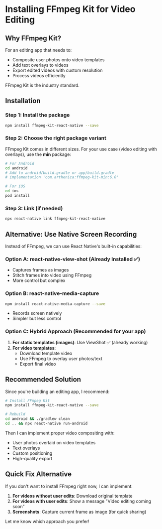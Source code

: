 # Installing FFmpeg Kit for Video Editing

## Why FFmpeg Kit?
For an editing app that needs to:
- Composite user photos onto video templates
- Add text overlays to videos
- Export edited videos with custom resolution
- Process videos efficiently

FFmpeg Kit is the industry standard.

## Installation

### Step 1: Install the package
```bash
npm install ffmpeg-kit-react-native --save
```

### Step 2: Choose the right package variant
FFmpeg Kit comes in different sizes. For your use case (video editing with overlays), use the **min** package:

```bash
# For Android
cd android
# Add to android/build.gradle or app/build.gradle
# implementation 'com.arthenica:ffmpeg-kit-min:6.0'

# For iOS
cd ios
pod install
```

### Step 3: Link (if needed)
```bash
npx react-native link ffmpeg-kit-react-native
```

## Alternative: Use Native Screen Recording

Instead of FFmpeg, we can use React Native's built-in capabilities:

### Option A: react-native-view-shot (Already Installed ✅)
- Captures frames as images
- Stitch frames into video using FFmpeg
- More control but complex

### Option B: react-native-media-capture
```bash
npm install react-native-media-capture --save
```
- Records screen natively
- Simpler but less control

### Option C: Hybrid Approach (Recommended for your app)
1. **For static templates (images)**: Use ViewShot ✅ (already working)
2. **For video templates**: 
   - Download template video
   - Use FFmpeg to overlay user photos/text
   - Export final video

## Recommended Solution

Since you're building an editing app, I recommend:

```bash
# Install FFmpeg Kit
npm install ffmpeg-kit-react-native --save

# Rebuild
cd android && ./gradlew clean
cd .. && npx react-native run-android
```

Then I can implement proper video compositing with:
- User photos overlaid on video templates
- Text overlays
- Custom positioning
- High-quality export

## Quick Fix Alternative

If you don't want to install FFmpeg right now, I can implement:
1. **For videos without user edits**: Download original template
2. **For videos with user edits**: Show a message "Video editing coming soon"
3. **Screenshots**: Capture current frame as image (for quick sharing)

Let me know which approach you prefer!
